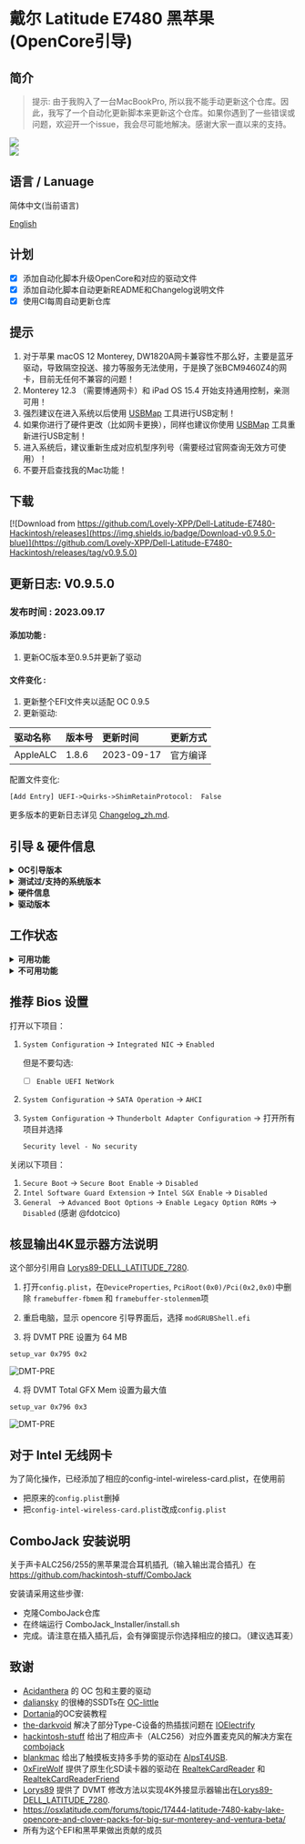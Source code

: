 # 戴尔 Latitude E7480 黑苹果 (OpenCore引导)

## 简介

> 提示: 由于我购入了一台MacBookPro, 所以我不能手动更新这个仓库。因此，我写了一个自动化更新脚本来更新这个仓库。如果你遇到了一些错误或问题，欢迎开一个issue，我会尽可能地解决。感谢大家一直以来的支持。

<div style="align: center">
<img src="https://raw.githubusercontent.com/Lovely-XPP/Dell-Latitude-E7480-Hackintosh/main/demo/system_info.png">
</div>


<div style="align: center">
<img src="https://raw.githubusercontent.com/Lovely-XPP/Dell-Latitude-E7480-Hackintosh/main/demo/OC_info.png">
</div>


## 语言 / Lanuage

简体中文(当前语言)

[English](https://github.com/Lovely-XPP/Dell-Latitude-E7480-Hackintosh/blob/main/README.md)


## 计划
- [x] 添加自动化脚本升级OpenCore和对应的驱动文件
- [x] 添加自动化脚本自动更新README和Changelog说明文件
- [x] 使用CI每周自动更新仓库

## 提示

1. 对于苹果 macOS 12 Monterey, DW1820A网卡兼容性不那么好，主要是蓝牙驱动，导致隔空投送、接力等服务无法使用，于是换了张BCM9460Z4的网卡，目前无任何不兼容的问题！
2. Monterey 12.3 （需要博通网卡）和 iPad OS 15.4 开始支持通用控制，亲测可用！
3. 强烈建议在进入系统以后使用 [USBMap](https://github.com/corpnewt/USBMap) 工具进行USB定制！
4. 如果你进行了硬件更改（比如网卡更换），同样也建议你使用 [USBMap](https://github.com/corpnewt/USBMap) 工具重新进行USB定制！
5. 进入系统后，建议重新生成对应机型序列号（需要经过官网查询无效方可使用）！
6. 不要开启查找我的Mac功能！


## 下载
[![Download from https://github.com/Lovely-XPP/Dell-Latitude-E7480-Hackintosh/releases](https://img.shields.io/badge/Download-v0.9.5.0-blue)](https://github.com/Lovely-XPP/Dell-Latitude-E7480-Hackintosh/releases/tag/v0.9.5.0)

## 更新日志: V0.9.5.0

### 发布时间 : 2023.09.17

#### 添加功能 :

1. 更新OC版本至0.9.5并更新了驱动

#### 文件变化 :

1. 更新整个EFI文件夹以适配 OC 0.9.5
2. 更新驱动:

| 驱动名称          | 版本号                       | 更新时间       | 更新方式              |
|:----------------|:-------------------------------------------|:---------------|:----------------|
|	AppleALC	|	1.8.6	|	2023-09-17	|	官方编译	|


配置文件变化:
```
[Add Entry] UEFI->Quirks->ShimRetainProtocol:  False
```

更多版本的更新日志详见 [Changelog_zh.md](https://github.com/Lovely-XPP/Dell-Latitude-E7480-Hackintosh/blob/main/Changelog_zh.md).

## 引导 & 硬件信息

<details>  
<summary><strong>OC引导版本</strong></summary>
</br>
OpenCore  0.8.0 / 0.8.1 / 0.8.2 / 0.8.3 / 0.8.4 / 0.8.5 / 0.8.6 / 0.8.7 / 0.8.8 / 0.8.9 / 0.9.0 / 0.9.1 / 0.9.2 / 0.9.3 / 0.9.4 / 0.9.5
</details>
<details>  
<summary><strong>测试过/支持的系统版本</strong></summary>
</br>
- Big Sur 11.0 - 11.7</br>
- Monterey 12.0 - 12.5.1 beta</br>
- Ventura 13.0 beta（我正在使用）</br>
</details>


<details>  
<summary><strong>硬件信息</strong></summary>
</br>

| Model           | Dell Latitude E7480                        |
|:----------------|:-------------------------------------------|
| 处理器           | Intel Core i7-7700U                        |
| 图形卡           | 集成显卡：Intel HD Graphics 620           |
| 内存条           | 8GB 2133MHz DDR4 * 2                       |
| 显示器           | 13" 2K (2560x1440) 触摸屏                   |
| 硬盘             | 闪迪 1T M.2 NVMe SSD                        |
| 无线网卡/蓝牙     | 博通 BCM94360Z4                        |
| 摄像头           | 1920x1080 FHD Webcam                       |
| 指纹读取          | 有但不适用于macOS                           |
| 声卡             | 瑞昱 ALC256                             |
| 键盘             | 背光键盘                           |
| 触摸板           | ALPS 触摸板                              |
| SD读卡器         | 瑞昱 RTS525A 读卡器        |


</details>

<details>  
<summary><strong>驱动版本</strong></summary>
</br>

| Kexts          | Version                        | Updated Time       | Updated Way              |
|:----------------|:-------------------------------------------|:---------------|:----------------|
|	AirportBrcmFixup	|	2.1.8	|	2023-09-17	|	Official Release	|
|	AirportItlwm	|	2.2.0	|	2023-09-17	|	Official Release	|
|	AlpsHID	|	1.0.0d1	|	2023-09-17	|	Official Release	|
|	AppleALC	|	1.8.6	|	2023-09-17	|	Official Release	|
|	BlueToolFixup	|	2.6.9	|	2023-09-17	|	Official Release	|
|	BrcmBluetoothInjector	|	2.6.9	|	2023-09-17	|	Official Release	|
|	BrcmFirmwareData	|	2.6.9	|	2023-09-17	|	Official Release	|
|	BrcmPatchRAM3	|	2.6.9	|	2023-09-17	|	Official Release	|
|	BrightnessKeys	|	1.0.4	|	2023-09-17	|	Official Release	|
|	CpuTscSync	|	1.1.1	|	2023-09-17	|	Official Release	|
|	ECEnabler	|	1.0.5	|	2023-09-17	|	Official Release	|
|	FeatureUnlock	|	1.1.6	|	2023-09-17	|	Official Release	|
|	HibernationFixup	|	1.5.0	|	2023-09-17	|	Official Release	|
|	IntelBTPatcher	|	2.4.0	|	2023-09-17	|	Official Release	|
|	IntelBluetoothInjector	|	2.4.0	|	2023-09-17	|	Official Release	|
|	IntelMausi	|	1.0.8	|	2023-09-17	|	Official Release	|
|	Lilu	|	1.6.8	|	2023-09-17	|	Official Release	|
|	NVMeFix	|	1.1.2	|	2023-09-17	|	Official Release	|
|	RealtekCardReader	|	0.9.7	|	2023-09-17	|	Official Release	|
|	RealtekCardReaderFriend	|	1.0.2	|	2023-09-17	|	Official Release	|
|	RestrictEvents	|	1.1.3	|	2023-09-17	|	Official Release	|
|	SMCBatteryManager	|	1.3.3	|	2023-09-17	|	Official Release	|
|	SMCDellSensors	|	1.3.3	|	2023-09-17	|	Official Release	|
|	SMCLightSensor	|	1.3.3	|	2023-09-17	|	Official Release	|
|	SMCSuperIO	|	1.3.3	|	2023-09-17	|	Official Release	|
|	USBMap	|	1.0	|	2023-09-17	|	USB Ports Inject	|
|	VerbStub	|	1.0.4	|	2023-09-17	|	Official Release	|
|	VirtualSMC	|	1.3.3	|	2023-09-17	|	Official Release	|
|	Voodoo PS/2 Controller	|	2.3.6	|	2023-09-17	|	Official Release	|
|	VoodooI2C	|	2.8	|	2023-09-17	|	Official Release	|
|	VoodooI2CHID	|	1	|	2023-09-17	|	Official Release	|
|	WhateverGreen	|	1.6.7	|	2023-09-17	|	Official Release	|
|	IntelBluetoothFirmware	|	2.4.0	|	2023-09-17	|	Official Release	|
|	SMCProcessor	|	1.3.3	|	2023-09-17	|	Official Release	|

</details>

## 工作状态

<details>  
<summary><strong>可用功能</strong></summary>
</br>

- [x] 显卡Intel HD 620 Graphics的正常驱动（包含双硬解码、GPU加速）
- [x] 所有的USB端口都正常工作
- [x] HDMI/Type-C 接口支持音频输出并支持热插拔 
- [x] 内置摄像头
- [x] Wifi（2.4GHz/5G）
- [x] 蓝牙
- [x] 关机/ 重启/ 睡眠/ 唤醒 （包含 Fn + insert 键睡眠和合盖睡眠）
- [x] 所有Fn键的功能 （需要关闭bios关于Fn键锁：bios -> POST Behavior -> Fn Lock Options）
- [x] 扬声器和耳机插孔
- [x] 外置麦克风和耳麦 （需要与[combojack](https://github.com/hackintosh-stuff/ComboJack)配合使用）
- [x] Intel 有线网络
- [x] 苹果商店和iCloud账户服务，不要开启查找我的Mac功能！
- [x] (不一定可用，和你的账户也有关系) iMessage 和 Facetime 
- [x] miniDP 和 HDMI （支持音频输入）
- [x] 键盘、触摸屏(触摸屏支持手势)、触摸板（触摸板支持多手势）
- [x] 隔空投送、接力、随航、隔空播放、通用控制（这些功能仅适用于博通网卡，且隔空播放仅限macOS 12，通用控制仅限macOS 12.3及以上）
- [x] SD读卡器
- [x] 雷电3热拔插

</details>

<details>  
<summary><strong>不可用功能</strong></summary>
</br>
</details>



## 推荐 Bios 设置

打开以下项目：

1. `System Configuration` -> `Integrated NIC` -> `Enabled`

   但是不要勾选:

   - [ ] `Enable UEFI NetWork`

2. `System Configuration` -> `SATA Operation` -> `AHCI`

3. `System Configuration` -> `Thunderbolt Adapter Configuration` -> 打开所有项目并选择 

   `Security level - No security`



关闭以下项目：

1. `Secure Boot` -> `Secure Boot Enable` -> `Disabled`
2. `Intel Software Guard Extension` -> `Intel SGX Enable` -> `Disabled`
3. `General ` -> `Advanced Boot Options` -> `Enable Legacy Option ROMs` -> `Disabled`  (感谢 @fdotcico)



## 核显输出4K显示器方法说明

这个部分引用自 [Lorys89-DELL_LATITUDE_7280](https://github.com/Lorys89/DELL_LATITUDE_7280).

1. 打开`config.plist`，在`DeviceProperties`, `PciRoot(0x0)/Pci(0x2,0x0)`中删除 `framebuffer-fbmem` 和 `framebuffer-stolenmem`项


2. 重启电脑，显示 opencore 引导界面后，选择 `modGRUBShell.efi`


3. 将 DVMT PRE 设置为 64 MB

``setup_var 0x795 0x2``

![DMT-PRE](https://raw.githubusercontent.com/Lorys89/DELL_LATITUDE_7280/main/Screenshot/DVMT-PRE.png)


4. 将 DVMT Total GFX Mem 设置为最大值

``setup_var 0x796 0x3``

![DMT-PRE](https://raw.githubusercontent.com/Lorys89/DELL_LATITUDE_7280/main/Screenshot/DVMT-TOT.png)



## 对于 Intel 无线网卡

为了简化操作，已经添加了相应的config-intel-wireless-card.plist，在使用前
* 把原来的`config.plist`删掉
* 把`config-intel-wireless-card.plist`改成`config.plist`


## ComboJack 安装说明

关于声卡ALC256/255的黑苹果混合耳机插孔（输入输出混合插孔）在 https://github.com/hackintosh-stuff/ComboJack

安装请采用这些步骤:
* 克隆ComboJack仓库
* 在终端运行 ComboJack_Installer/install.sh
* 完成。请注意在插入插孔后，会有弹窗提示你选择相应的接口。（建议选耳麦）

## 致谢
* [Acidanthera](https://github.com/Acidanthera) 的 OC 包和主要的驱动
* [daliansky](https://github.com/daliansky) 的很棒的SSDTs在 [OC-little](https://github.com/daliansky/OC-little)
* [Dortania](https://dortania.github.io/)的OC安装教程
* [the-darkvoid](https://github.com/the-darkvoid) 解决了部分Type-C设备的热插拔问题在 [IOElectrify](https://github.com/the-darkvoid/macOS-IOElectrify)
* [hackintosh-stuff](https://github.com/hackintosh-stuff) 给出了相应声卡（ALC256）对应外置麦克风的解决方案在 [combojack](https://github.com/hackintosh-stuff/ComboJack)
* [blankmac](https://github.com/blankmac) 给出了触摸板支持多手势的驱动在 [AlpsT4USB](https://github.com/blankmac/AlpsT4USB).
* [0xFireWolf](https://github.com/0xFireWolf) 提供了原生化SD读卡器的驱动在 [RealtekCardReader](https://github.com/0xFireWolf/RealtekCardReader) 和 [RealtekCardReaderFriend](https://github.com/0xFireWolf/RealtekCardReaderFriend)
* [Lorys89](https://github.com/Lorys89) 提供了 DVMT 修改方法以实现4K外接显示器输出在[Lorys89-DELL_LATITUDE_7280](https://github.com/Lorys89/DELL_LATITUDE_7280).
* https://osxlatitude.com/forums/topic/17444-latitude-7480-kaby-lake-opencore-and-clover-packs-for-big-sur-monterey-and-ventura-beta/
* 所有为这个EFI和黑苹果做出贡献的成员

